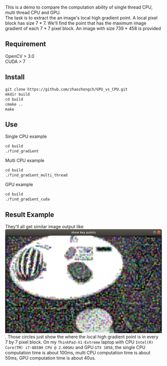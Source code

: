 This is a demo to compare the computation ability of single thread CPU, multi thread CPU and GPU.  
The task is to extract the an image's local high gradient point. A local pixel block has size 7 * 7. We'll find the point that has the maximum image gradient of each 7 * 7 pixel block. An image with size 739 * 458 is provided

## Requirement
OpenCV > 3.0  
CUDA > 7

## Install
```
git clone https://github.com/zhaozhongch/GPU_vs_CPU.git
mkdir build
cd build
cmake ..
make
```

## Use
Single CPU example
```
cd build
./find_gradient
```
Multi CPU example
```
cd build
./find_gradient_multi_thread
```
GPU example
```
cd build
./find_gradient_cuda
```

## Result Example
They'll all get similar image output like ![demo_result](demo_result.png). Those circles just show the where the local high gradient point is in every 7 by 7 pixel block.
On my `ThinkPad-X1-Extreme` laptop with CPU `Intel(R) Core(TM) i7-8850H CPU @ 2.60GHz` and GPU `GTX 1050`, the single CPU computation time is about 100ms, multi CPU computation time is about 50ms, GPU computation time is about 40us.

